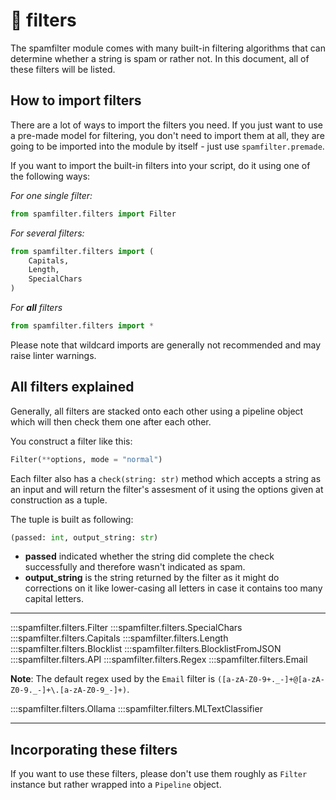 # 📢 filters

The spamfilter module comes with many built-in filtering algorithms that can determine whether a string is spam
or rather not. In this document, all of these filters will be listed.

## How to import filters

There are a lot of ways to import the filters you need. If you just want to use a pre-made model for filtering,
you don't need to import them at all, they are going to be imported into the module by itself - just use `spamfilter.premade`.

If you want to import the built-in filters into your script, do it using one of the following ways:

*For one single filter:*

```python
from spamfilter.filters import Filter
```

*For several filters:*

```python
from spamfilter.filters import (
    Capitals,
    Length,
    SpecialChars
)
```

*For **all** filters*

```python
from spamfilter.filters import *
```

Please note that wildcard imports are generally not recommended and may raise linter warnings.

## All filters explained

Generally, all filters are stacked onto each other using a pipeline object which will then check them one after each other.

You construct a filter like this:

```python
Filter(**options, mode = "normal")
```

Each filter also has a `check(string: str)` method which accepts a string as an input and will return the filter's assesment of it using the options given at construction as a tuple.

The tuple is built as following:

```python
(passed: int, output_string: str)
```

- **passed** indicated whether the string did complete the check successfully and therefore wasn't indicated as spam.
- **output_string** is the string returned by the filter as it might do corrections on it like lower-casing all letters in case it contains too many capital letters.

---

:::spamfilter.filters.Filter
:::spamfilter.filters.SpecialChars
:::spamfilter.filters.Capitals
:::spamfilter.filters.Length
:::spamfilter.filters.Blocklist
:::spamfilter.filters.BlocklistFromJSON
:::spamfilter.filters.API
:::spamfilter.filters.Regex
:::spamfilter.filters.Email

**Note**: The default regex used by the `Email` filter is `([a-zA-Z0-9+._-]+@[a-zA-Z0-9._-]+\.[a-zA-Z0-9_-]+)`.

:::spamfilter.filters.Ollama
:::spamfilter.filters.MLTextClassifier

---

## Incorporating these filters

If you want to use these filters, please don't use them roughly as `Filter` instance but rather wrapped into a `Pipeline` object.
